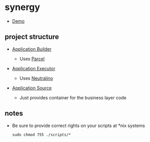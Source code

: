 # synergy

- [Demo]( https://zimtir.github.io/synergy/)

## project structure

- [Application Builder](./application-builder/)

  - Uses [Parcel](https://parceljs.org/getting-started/library/)

- [Application Executor](./application-executor/)

  - Uses [Neutralino](https://neutralino.js.org/)
  
- [Application Source](./application-source/)

  - Just provides container for the business layer code

## notes

- Be sure to provide correct rights on your scripts at \*nix systems

  `sudo chmod 755 ./scripts/*`
